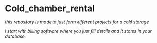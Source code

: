 # Cold_chamber_rental
<i>this repository is made to just form different projects for a cold storage<i>
<p style="color=green">i start with billing software where you just fill details and it stores in your database. </p>
